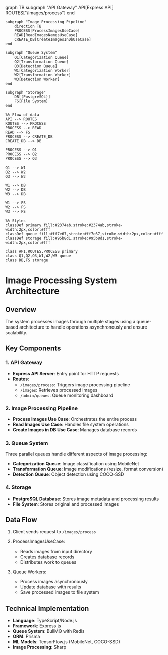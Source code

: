 graph TB
    subgraph "API Gateway"
        API[Express API]
        ROUTES["/images/process"]
    end

    subgraph "Image Processing Pipeline"
        direction TB
        PROCESS[ProcessImagesUseCase]
        READ[ReadImagesNamesUseCase]
        CREATE_DB[CreateImagesInDbUseCase]
    end

    subgraph "Queue System"
        Q1[Categorization Queue]
        Q2[Transformation Queue]
        Q3[Detection Queue]
        W1[Categorization Worker]
        W2[Transformation Worker]
        W3[Detection Worker]
    end

    subgraph "Storage"
        DB[(PostgreSQL)]
        FS[File System]
    end

    %% Flow of data
    API --> ROUTES
    ROUTES --> PROCESS
    PROCESS --> READ
    READ --> FS
    PROCESS --> CREATE_DB
    CREATE_DB --> DB
    
    PROCESS --> Q1
    PROCESS --> Q2
    PROCESS --> Q3
    
    Q1 --> W1
    Q2 --> W2
    Q3 --> W3
    
    W1 --> DB
    W2 --> DB
    W3 --> DB
    
    W1 --> FS
    W2 --> FS
    W3 --> FS

    %% Styles
    classDef primary fill:#2374ab,stroke:#2374ab,stroke-width:2px,color:#fff
    classDef queue fill:#ff7e67,stroke:#ff7e67,stroke-width:2px,color:#fff
    classDef storage fill:#95b8d1,stroke:#95b8d1,stroke-width:2px,color:#fff
    
    class API,ROUTES,PROCESS primary
    class Q1,Q2,Q3,W1,W2,W3 queue
    class DB,FS storage


# Image Processing System Architecture

## Overview
The system processes images through multiple stages using a queue-based architecture to handle operations asynchronously and ensure scalability.

## Key Components

### 1. API Gateway
- **Express API Server**: Entry point for HTTP requests
- **Routes**: 
  - `/images/process`: Triggers image processing pipeline
  - `/images`: Retrieves processed images
  - `/admin/queues`: Queue monitoring dashboard

### 2. Image Processing Pipeline
- **Process Images Use Case**: Orchestrates the entire process
- **Read Images Use Case**: Handles file system operations
- **Create Images in DB Use Case**: Manages database records

### 3. Queue System
Three parallel queues handle different aspects of image processing:
- **Categorization Queue**: Image classification using MobileNet
- **Transformation Queue**: Image modifications (resize, format conversion)
- **Detection Queue**: Object detection using COCO-SSD

### 4. Storage
- **PostgreSQL Database**: Stores image metadata and processing results
- **File System**: Stores original and processed images

## Data Flow

1. Client sends request to `/images/process`
2. ProcessImagesUseCase:
   - Reads images from input directory
   - Creates database records
   - Distributes work to queues

3. Queue Workers:
   - Process images asynchronously
   - Update database with results
   - Save processed images to file system

## Technical Implementation

- **Language**: TypeScript/Node.js
- **Framework**: Express.js
- **Queue System**: BullMQ with Redis
- **ORM**: Prisma
- **ML Models**: TensorFlow.js (MobileNet, COCO-SSD)
- **Image Processing**: Sharp

